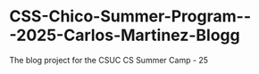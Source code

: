 # CSS-Chico-Summer-Program---2025-Carlos-Martinez-Blogg
The blog project for the CSUC CS Summer Camp - 25
